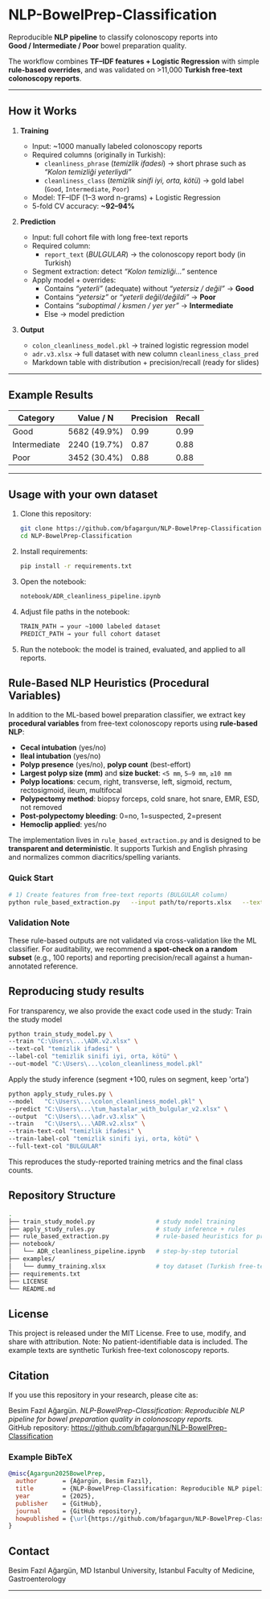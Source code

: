 # NLP-BowelPrep-Classification

Reproducible **NLP pipeline** to classify colonoscopy reports into  
**Good / Intermediate / Poor** bowel preparation quality.  

The workflow combines **TF–IDF features + Logistic Regression** with simple  
**rule-based overrides**, and was validated on >11,000 **Turkish free-text colonoscopy reports**.

---

## How it Works

1. **Training**
   - Input: ~1000 manually labeled colonoscopy reports  
   - Required columns (originally in Turkish):  
     - `cleanliness_phrase` (*temizlik ifadesi*) → short phrase such as *“Kolon temizliği yeterliydi”*  
     - `cleanliness_class` (*temizlik sinifi iyi, orta, kötü*) → gold label (`Good`, `Intermediate`, `Poor`)  
   - Model: TF–IDF (1–3 word n-grams) + Logistic Regression  
   - 5-fold CV accuracy: **~92–94%**

2. **Prediction**
   - Input: full cohort file with long free-text reports  
   - Required column:  
     - `report_text` (*BULGULAR*) → the colonoscopy report body (in Turkish)  
   - Segment extraction: detect *“Kolon temizliği…”* sentence  
   - Apply model + overrides:
     - Contains *“yeterli”* (adequate) without *“yetersiz / değil”* → **Good**  
     - Contains *“yetersiz”* or *“yeterli değil/değildi”* → **Poor**  
     - Contains *“suboptimal / kısmen / yer yer”* → **Intermediate**  
     - Else → model prediction

3. **Output**
   - `colon_cleanliness_model.pkl` → trained logistic regression model  
   - `adr.v3.xlsx` → full dataset with new column `cleanliness_class_pred`  
   - Markdown table with distribution + precision/recall (ready for slides)

---

## Example Results

| Category     | Value / N       | Precision | Recall |
|--------------|-----------------|-----------|--------|
| Good         | 5682 (49.9%)    | 0.99      | 0.99   |
| Intermediate | 2240 (19.7%)    | 0.87      | 0.88   |
| Poor         | 3452 (30.4%)    | 0.88      | 0.88   |

---

## Usage with your own dataset

1. Clone this repository:
   ```bash
   git clone https://github.com/bfagargun/NLP-BowelPrep-Classification.git
   cd NLP-BowelPrep-Classification
   ```
2. Install requirements:
   ```bash
   pip install -r requirements.txt
   ```
3. Open the notebook:
   ```bash
   notebook/ADR_cleanliness_pipeline.ipynb
   ```
3. Adjust file paths in the notebook:
   ```bash
   TRAIN_PATH → your ~1000 labeled dataset
   PREDICT_PATH → your full cohort dataset
   ```
4. Run the notebook: the model is trained, evaluated, and applied to all reports.

## Rule-Based NLP Heuristics (Procedural Variables)

In addition to the ML-based bowel preparation classifier, we extract key **procedural variables** from free-text colonoscopy reports using **rule-based NLP**:

- **Cecal intubation** (yes/no)
- **Ileal intubation** (yes/no)
- **Polyp presence** (yes/no), **polyp count** (best-effort)
- **Largest polyp size (mm)** and **size bucket**: `<5 mm`, `5–9 mm`, `≥10 mm`
- **Polyp locations**: cecum, right, transverse, left, sigmoid, rectum, rectosigmoid, ileum, multifocal
- **Polypectomy method**: biopsy forceps, cold snare, hot snare, EMR, ESD, not removed
- **Post-polypectomy bleeding**: 0=no, 1=suspected, 2=present
- **Hemoclip applied**: yes/no

The implementation lives in `rule_based_extraction.py` and is designed to be **transparent and deterministic**. It supports Turkish and English phrasing and normalizes common diacritics/spelling variants.

### Quick Start

```bash
# 1) Create features from free-text reports (BULGULAR column)
python rule_based_extraction.py   --input path/to/reports.xlsx   --text-col "BULGULAR"   --out path/to/reports_with_procedural_vars.csv
```

### Validation Note
These rule-based outputs are not validated via cross-validation like the ML classifier. For auditability, we recommend a **spot-check on a random subset** (e.g., 100 reports) and reporting precision/recall against a human-annotated reference.


## Reproducing study results

For transparency, we also provide the exact code used in the study:
Train the study model
   ```bash
python train_study_model.py \
  --train "C:\Users\...\ADR.v2.xlsx" \
  --text-col "temizlik ifadesi" \
  --label-col "temizlik sinifi iyi, orta, kötü" \
  --out-model "C:\Users\...\colon_cleanliness_model.pkl"
   ```
Apply the study inference (segment +100, rules on segment, keep 'orta')
   ```bash
python apply_study_rules.py \
  --model   "C:\Users\...\colon_cleanliness_model.pkl" \
  --predict "C:\Users\...\tum_hastalar_with_bulgular_v2.xlsx" \
  --output  "C:\Users\...\adr.v3.xlsx" \
  --train   "C:\Users\...\ADR.v2.xlsx" \
  --train-text-col "temizlik ifadesi" \
  --train-label-col "temizlik sinifi iyi, orta, kötü" \
  --full-text-col "BULGULAR"
   ```
This reproduces the study-reported training metrics and the final class counts.

## Repository Structure
```bash
.
├── train_study_model.py                 # study model training
├── apply_study_rules.py                 # study inference + rules
├── rule_based_extraction.py             # rule-based heuristics for procedural variables
├── notebook/
│   └── ADR_cleanliness_pipeline.ipynb   # step-by-step tutorial
├── examples/
│   └── dummy_training.xlsx              # toy dataset (Turkish free-text, no PHI)
├── requirements.txt
├── LICENSE
└── README.md
```
## License
This project is released under the MIT License.
Free to use, modify, and share with attribution.
Note: No patient-identifiable data is included.
The example texts are synthetic Turkish free-text colonoscopy reports.

## Citation

If you use this repository in your research, please cite as:

Besim Fazıl Ağargün. *NLP-BowelPrep-Classification: Reproducible NLP pipeline for bowel preparation quality in colonoscopy reports.*  
GitHub repository: https://github.com/bfagargun/NLP-BowelPrep-Classification

### Example BibTeX

```bibtex
@misc{Agargun2025BowelPrep,
  author       = {Ağargün, Besim Fazıl},
  title        = {NLP-BowelPrep-Classification: Reproducible NLP pipeline for bowel preparation quality in colonoscopy reports},
  year         = {2025},
  publisher    = {GitHub},
  journal      = {GitHub repository},
  howpublished = {\url{https://github.com/bfagargun/NLP-BowelPrep-Classification}}
}
```

## Contact

Besim Fazıl Ağargün, MD Istanbul University, Istanbul Faculty of Medicine, Gastroenterology

---
